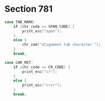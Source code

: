 # Section 781

```c << Cases of |print_cmd_chr| for symbolic printing of primitives >>+=
case TAB_MARK:
    if (chr_code == SPAN_CODE) {
        print_esc("span");
    }
    else {
        chr_cmd("alignment tab character ");
    }
    break;

case CAR_RET:
    if (chr_code == CR_CODE) {
        print_esc("cr");
    }
    else {
        print_esc("crcr");
    }
    break;
```
